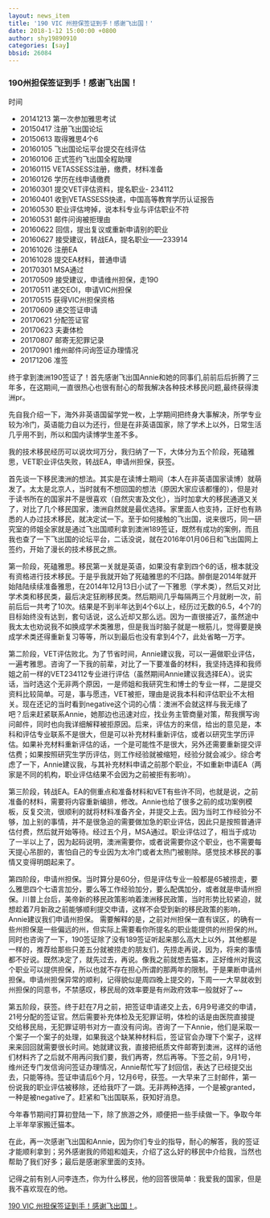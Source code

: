 ```yaml
---
layout: news_item
title: '190 VIC 州担保签证到手！感谢飞出国！'
date: 2018-1-12 15:00:00 +0800
author: shy19890910
categories: [say]
bbsid: 26084
---
```


### 190州担保签证到手！感谢飞出国！

时间

* 20141213	第一次参加雅思考试
* 20150417	注册飞出国论坛
* 20150613	取得雅思4个6
* 20160105	飞出国论坛平台提交在线评估
* 20160106	正式签约飞出国全程助理
* 20160115	VETASSESS注册，缴费，材料准备
* 20160126	学历在线申请缴费
* 20160301	提交VET评估资料，提名职业- 234112
* 20160401	收到VETASSESS快递，中国高等教育学历认证报告
* 20160530	职业评估垮掉，说本科专业与评估职业不符
* 20160531	邮件问询被拒理由
* 20160622	回信，提出复议或重新申请别的职业
* 20160627	接受建议，转战EA，提名职业——233914
* 20161026	注册EA
* 20161028	提交EA材料，普通申请
* 20170301	MSA通过
* 20170509	接受建议，申请维州担保，走190
* 20170511	递交EOI，申请VIC州担保
* 20170515	获得VIC州担保资格
* 20170609	递交签证申请
* 20170621	分配签证官
* 20170623	夫妻体检
* 20170807	邮寄无犯罪记录
* 20170901	维州邮件问询签证办理情况
* 20171206	准签

终于拿到澳洲190签证了！首先感谢飞出国Annie和她的同事们,前前后后折腾了三年多，在这期间,一直很热心也很有耐心的帮我解决各种技术移民问题,最终获得澳洲pr。

先自我介绍一下，海外非英语国留学党一枚，上学期间把终身大事解决，所学专业较为冷门，英语能力自以为还行，但是在非英语国家，除了学术上以外，日常生活几乎用不到，所以和国内读博学生差不多。

我的技术移民经历可以说坎坷万分，我归纳了一下，大体分为五个阶段，死磕雅思，VET职业评估失败，转战EA，申请州担保，获签。

首先谈一下移民澳洲的想法。其实是在读博士期间（本人在非英语国家读博）就萌发了。太太是北京人，当时就有不想回国的想法（原因大家应该都懂的），但是对于读书所在的国家并不是很喜欢（自然灾害及文化），当时加拿大的移民通道又关了，对比了几个移民国家，澳洲自然就是最优选择。家里面人也支持，正好也有熟悉的人办过技术移民，就决定试一下。至于如何接触的飞出国，说来很巧，同一研究室的师姐全家就是通过飞出国顺利拿到澳洲189签证，既然有成功的案例，而且我也查了一下飞出国的论坛平台，二话没说，就在2016年01月06日和飞出国网上签约，开始了漫长的技术移民之旅。

第一阶段，死磕雅思。移民第一关就是英语，如果没有拿到四个6的话，根本就没有资格进行技术移民。于是乎我就开始了死磕雅思的不归路。醉倒是2014年就开始陆陆续续准备雅思，在2014年12月13日小试了一下雅思（学术类），然后又对比学术类和移民类，最后决定狂刷移民类。然后期间几乎每隔两三个月就刷一次，前前后后一共考了10次。结果是不到半年达到4个6以上，经历过无数的6.5，4个7的目标始终没有达到，套句话说，这么近却又那么远。因为一直很接近7，虽然途中我太太也劝说我不如换成学术类雅思，但是我当时脑子就是一根筋儿，觉得要是换成学术类还得重新复习等等，所以到最后也没有拿到4个7，此处省略一万字。

第二阶段，VET评估败北。为了节省时间，Annie建议我，可以一遍做职业评估，一遍考雅思。咨询了一下我的前辈，对比了一下要准备的材料，我坚持选择和我师姐之前一样的VET234112专业进行评估（虽然期间Annie建议我选择EA）。说实话，当时选这个无非两个原因，一是师姐和我研究生和博士的专业一样，二是提交资料比较简单。可是，事与愿违，VET被拒，理由是说我本科和评估职业不太相关。现在还记的当时看到negative这个词的心情：澳洲不会就这样与我无缘了吧？后来赶紧联系Annie，她那边也迅速对应，找业务主管商量对策，帮我撰写询问邮件，同时也向我详细解释被拒原因。后来，评估方的来信，给出的意见是，本科和评估专业联系不是很大，但是可以补充材料重新评估，或者以研究生学历评估。如果补充材料重新评估的话，一个是可能性不是很大，另外还需要重新提交评估费；如果按照研究生学历评估，则工作经验就被缩短，经验分就会减少。综合考虑了一下，Annie建议我，与其补充材料申请之前那个职业，不如重新申请EA（两家是不同的机构，职业评估结果不会因为之前被拒有影响）。

第三阶段，转战EA。EA的侧重点和准备材料和VET有些许不同，也就是说，之前准备的材料，需要将内容重新编排，修改。Annie也给了很多之前的成功案例模板，反复交流，很顺利的就将材料准备齐全，并提交上去。因为当时工作经验分不够，加上别的事情，并不是很急迫的需要做加急的职业评估，因此只是按照普通评估付费，然后就开始等待。经过五个月，MSA通过。职业评估过了，相当于成功了一半以上了，因为起码说明，澳洲需要你，或者说需要你这个职业，也不需要每天提心吊胆的，害怕自己的专业因为太冷门或者太热门被剔除。感觉技术移民的事情又变得明朗起来了。

第四阶段，申请州担保。当时算分是60分，但是评估专业一般都是65被捞走，要么雅思四个七语言加分，要么等工作经验加分，要么配偶加分，或者就是申请州担保。川普上台后，美帝新的移民政策影响着澳洲移民政策，当时形势比较紧迫，就想趁着7月新政之前能够顺利提交申请，这样不会受到新的移民政策的影响，Annie建议我们申请州担保。
需要解释的是，之前对州担保一直有误区，的确有一些州担保是一些偏远的州，但实际上需要看你所提名的职业能提供的州担保的州。同时也咨询了一下，190签证除了没有189签证听起来那么高大上以外，其他都是一样的，推荐给那些只差五分就被捞走的朋友们，先捞走再说，因为，将来的事情都不好说。既然决定了，就先过去，再说。像我之前就想去猫本，正好维州对我这个职业可以提供担保，所以也就不存在担心所谓的那两年的限制。于是果断申请州担保。申请州担保异常的顺利，记得貌似是周四晚上提交的，下周一一大早就收到州担保的同意书，不禁感叹，移民局的效率要是有州政府效率一般就好了~~

第五阶段，获签。终于赶在7月之前，把签证申请递交上去，6月9号递交的申请，21号分配的签证官。然后需要补充体检及无犯罪证明，体检的话是由医院直接提交给移民局，无犯罪证明书对方一直没有问询。咨询了一下Annie，他们是采取一个案子一个案子的处理，如果我这个缺某种材料后，签证官会办理下个案子，这样来来回回就需要很长时间。她就建议我，直接把纸质文件邮寄到澳洲，这样的话他们材料齐了之后就不用再问我们要，我们再寄，然后再等。下签之前，9月1号，维州还专门发信询问签证办理情况，Annie帮忙写了封回信，表达了已经提交出去，只能等待。签证申请后6个月，12月6号，获签。一大早来了三封邮件，第一份说我的职业评估被移除，还给我吓了一跳。无非两种选择，一个是被granted，一种是被negative了。赶紧和飞出国联系，获知好消息。

今年春节期间打算初登陆一下，除了旅游之外，顺便把一些手续做一下。争取今年上半年举家搬迁猫本。

在此，再一次感谢飞出国和Annie，因为你们专业的指导，耐心的解答，我的签证才能顺利拿到；另外感谢我的师姐和姐夫，介绍了这么好的移民中介给我，当然也帮助了我们好多；最后是感谢家里面的支持。

记得之前有别人问李连杰，你为什么移民，他的回答很简单：我爱我的国家，但是我不喜欢现在的他。

[190 VIC 州担保签证到手！感谢飞出国！](http://bbs.fcgvisa.com/t/topic/26084)。